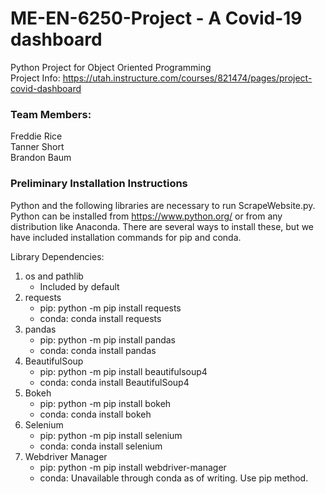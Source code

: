 # ME-EN-6250-Project - A Covid-19 dashboard
Python Project for Object Oriented Programming  
Project Info: https://utah.instructure.com/courses/821474/pages/project-covid-dashboard

### Team Members:  
Freddie Rice  
Tanner Short  
Brandon Baum



### Preliminary Installation Instructions
Python and the following libraries are necessary to run ScrapeWebsite.py. Python can be installed from https://www.python.org/ or from any distribution like Anaconda.
There are several ways to install these, but we have included installation commands for pip and conda.  

Library Dependencies:
1. os and pathlib  
	- Included by default  
2. requests  
	- pip: python -m pip install requests  
	- conda: conda install requests  
3. pandas  
	- pip: python -m pip install pandas  
	- conda: conda install pandas  
4. BeautifulSoup  
	- pip: python -m pip install beautifulsoup4  
	- conda: conda install BeautifulSoup4  
5. Bokeh
	- pip: python -m pip install bokeh
	- conda: conda install bokeh
6. Selenium
	- pip: python -m pip install selenium
	- conda: conda install selenium
7. Webdriver Manager
	- pip: python -m pip install webdriver-manager
	- conda: Unavailable through conda as of writing. Use pip method. 
	
### 
